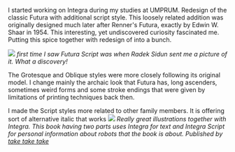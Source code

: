 I started working on Integra during my studies at UMPRUM. Redesign of the classic Futura with additional script style. This loosely related addition was originally designed much later after Renner's Futura, exactly by Edwin W. Shaar in 1954. This interesting, yet undiscovered curiosity fascinated me. Putting this spice together with redesign of into a bunch.

![](radek.jpg)
*first time I saw Futura Script was when Radek Sidun sent me a picture of it. What a discovery!*

The Grotesque and Oblique styles were more closely following its original model. I change mainly the archaic look that Futura has, long ascenders, sometimes weird forms and some stroke endings that were given by limitations of printing techniques back then. 

I made the Script styles more related to other family members. It is offering sort of alternative italic that works 
![](robot.jpg)
*Really great illustrations together with Integra. This book having two parts uses Integra for text and Integra Script for personal information about robots that the book is about. Published by [take take take](https://taketaketake.cz)*